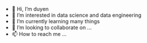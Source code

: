 - 👋 Hi, I’m duyen
- 👀 I’m interested in data science and data engineering
- 🌱 I’m currently learning many things
- 💞️ I’m looking to collaborate on ...
- 📫 How to reach me ...

<!---
flowerpie/flowerpie is a ✨ special ✨ repository because its `README.md` (this file) appears on your GitHub profile.
You can click the Preview link to take a look at your changes.
--->
